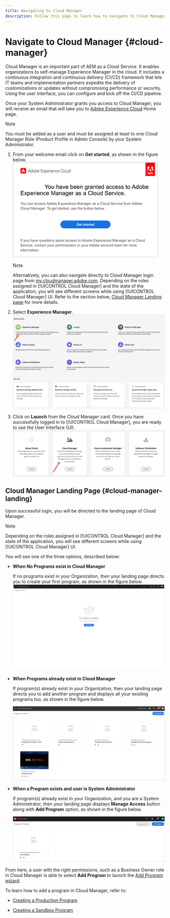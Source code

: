 ```yaml
---
title: Navigating to Cloud Manager
description: Follow this page to learn how to navigate to Cloud Manager landing page
---
```


# Navigate to Cloud Manager {#cloud-manager}

Cloud Manager is an important part of AEM as a Cloud Service. It enables organizations to self-manage Experience Manager in the cloud. It includes a continuous integration and continuous delivery (CI/CD) framework that lets IT teams and implementation partners expedite the delivery of customizations or updates without compromising performance or security. Using the user interface, you can configure and kick off the CI/CD pipeline.

Once your System Administrator grants you access to Cloud Manager, you will receive an email that will take you to [Adobe Experience Cloud](https://experience.adobe.com) Home page.

>[!NOTE]
>You must be added as a user and must be assigned at least to one Cloud Manager Role (Product Profile in Admin Console) by your System Administrator. 

1. From your welcome email click on **Get started**, as shown in the figure below.
    ![](/help/onboarding/what-is-required/assets/get-started-email.png)

   >[!NOTE]
   >Alternatively, you can also navigate directly to Cloud Manager login page from [my.cloudmanager.adobe.com](https://my.cloudmanager.adobe.com/). Depending on the roles assigned in [!UICONTROL Cloud Manager] and the state of the application, you will see different screens while using [!UICONTROL Cloud Manager] UI. Refer to the section below, [Cloud Manager Landing page](#cloud-manager-landing) for more details.

1. Select **Experience Manager**.
   ![](/help/onboarding/getting-access-to-aem-in-cloud/assets/landing-page1.png)
   
1. Click on **Launch** from the Cloud Manager card. Once you have successfully logged in to [!UICONTROL Cloud Manager], you are ready to use the User Interface (UI).
   ![](/help/onboarding/getting-access-to-aem-in-cloud/assets/landing-page2.png)
  

## Cloud Manager Landing Page {#cloud-manager-landing}

Upon successful login, you will be directed to the landing page of Cloud Manager.

>[!NOTE]
>Depending on the roles assigned in [!UICONTROL Cloud Manager] and the state of the application, you will see different screens while using [!UICONTROL Cloud Manager] UI.

You will see one of the three options, described below:

* **When No Programs exist in Cloud Manager**

   If no programs exist in your Organization, then your landing page directs you to create your first program, as shown in the figure below.
   ![](/help/onboarding/getting-access-to-aem-in-cloud/assets/first_timelogin0.png)

* **When Programs already exist in Cloud Manager**

   If program(s) already exist in your Organization, then your landing page directs you to add another program and displays all your existing programs too, as shown in the figure below.

   ![](/help/onboarding/getting-access-to-aem-in-cloud/assets/first_timelogin1.png)

* **When a Program exists and user is System Administrator**

   If program(s) already exist in your Organization, and you are a System Administrator, then your landing page displays **Manage Access** button along with **Add Program** option, as shown in the figure below.

   ![](/help/onboarding/getting-access-to-aem-in-cloud/assets/admin-console-4.png)

From here, a user with the right permissions, such as a Business Owner role in Cloud Manager is able to select **Add Program** to launch the [Add Program wizard](https://experienceleague.adobe.com/docs/experience-manager-cloud-service/onboarding/getting-access/production-programs/creating-production-program.html?lang=en#getting-access).

To learn how to add a program in Cloud Manager, refer to:

* [Creating a Production Program](/help/onboarding/getting-access-to-aem-in-cloud/creating-production-program.md)

* [Creating a Sandbox Program](/help/onboarding/getting-access-to-aem-in-cloud/creating-sandbox-program.md)